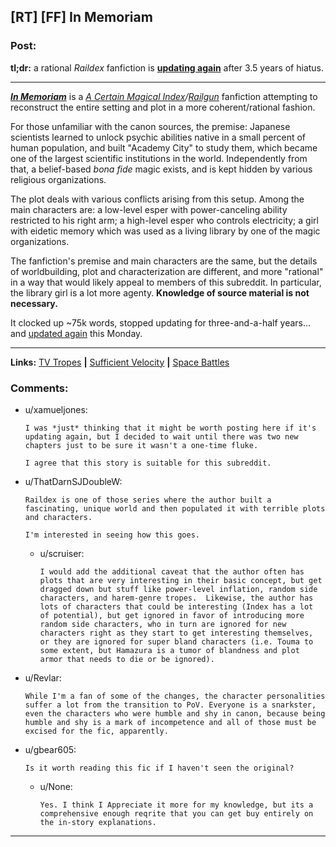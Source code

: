 ## [RT] [FF] In Memoriam

### Post:

**tl;dr:** a rational *Raildex* fanfiction is [**updating again**](https://forums.sufficientvelocity.com/threads/in-memoriam-a-certain-magical-index-scientific-railgun-au.1540/page-25#post-9779575) after 3.5 years of hiatus.

___

[***In Memoriam***](https://forums.sufficientvelocity.com/threads/in-memoriam-a-certain-magical-index-scientific-railgun-au.1540/) is a *[A Certain Magical Index](http://tvtropes.org/pmwiki/pmwiki.php/LightNovel/ACertainMagicalIndex)/[Railgun](http://tvtropes.org/pmwiki/pmwiki.php/Manga/ACertainScientificRailgun)* fanfiction attempting to reconstruct the entire setting and plot in a more coherent/rational fashion.

For those unfamiliar with the canon sources, the premise: Japanese scientists learned to unlock psychic abilities native in a small percent of human population, and built "Academy City" to study them, which became one of the largest scientific institutions in the world. Independently from that, a belief-based *bona fide* magic exists, and is kept hidden by various religious organizations.

The plot deals with various conflicts arising from this setup. Among the main characters are: a low-level esper with power-canceling ability restricted to his right arm; a high-level esper who controls electricity; a girl with eidetic memory which was used as a living library by one of the magic organizations.

The fanfiction's premise and main characters are the same, but the details of worldbuilding, plot and characterization are different, and more "rational" in a way that would likely appeal to members of this subreddit. In particular, the library girl is a lot more agenty. **Knowledge of source material is not necessary.**

It clocked up ~75k words, stopped updating for three-and-a-half years... and [updated again](https://forums.sufficientvelocity.com/posts/9779575/) this Monday.

___

**Links:** [TV Tropes](http://tvtropes.org/pmwiki/pmwiki.php/Fanfic/ToAruverseRewriteProject) **|** [Sufficient Velocity](https://forums.sufficientvelocity.com/threads/in-memoriam-a-certain-magical-index-scientific-railgun-au.1540/) **|** [Space Battles](https://forums.spacebattles.com/threads/in-memoriam-a-certain-magical-index-scientific-railgun-au.262608/)


### Comments:

- u/xamueljones:
  ```
  I was *just* thinking that it might be worth posting here if it's updating again, but I decided to wait until there was two new chapters just to be sure it wasn't a one-time fluke.

  I agree that this story is suitable for this subreddit.
  ```

- u/ThatDarnSJDoubleW:
  ```
  Raildex is one of those series where the author built a fascinating, unique world and then populated it with terrible plots and characters.

  I'm interested in seeing how this goes.
  ```

  - u/scruiser:
    ```
    I would add the additional caveat that the author often has plots that are very interesting in their basic concept, but get dragged down but stuff like power-level inflation, random side characters, and harem-genre tropes.  Likewise, the author has lots of characters that could be interesting (Index has a lot of potential), but get ignored in favor of introducing more random side characters, who in turn are ignored for new characters right as they start to get interesting themselves, or they are ignored for super bland characters (i.e. Touma to some extent, but Hamazura is a tumor of blandness and plot armor that needs to die or be ignored).
    ```

- u/Revlar:
  ```
  While I'm a fan of some of the changes, the character personalities suffer a lot from the transition to PoV. Everyone is a snarkster, even the characters who were humble and shy in canon, because being humble and shy is a mark of incompetence and all of those must be excised for the fic, apparently.
  ```

- u/gbear605:
  ```
  Is it worth reading this fic if I haven't seen the original?
  ```

  - u/None:
    ```
    Yes. I think I Appreciate it more for my knowledge, but its a comprehensive enough reqrite that you can get buy entirely on the in-story explanations.
    ```

---

